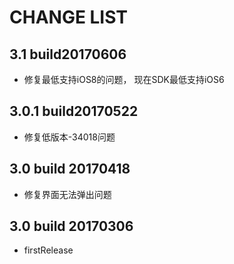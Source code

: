 CHANGE LIST
======

## 3.1 build20170606
- 修复最低支持iOS8的问题， 现在SDK最低支持iOS6

## 3.0.1 build20170522
- 修复低版本-34018问题

## 3.0 build 20170418
- 修复界面无法弹出问题

## 3.0 build 20170306
- firstRelease
